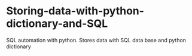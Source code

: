 # Storing-data-with-python-dictionary-and-SQL
SQL automation with python. Stores data with SQL data base and python dictionary
